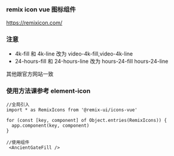 ### remix icon vue 图标组件

https://remixicon.com/

### 注意

- 4k-fill 和 4k-line 改为 video-4k-fill,video-4k-line
- 24-hours-fill 和 24-hours-line 改为 hours-24-fill hours-24-line

其他跟官方网站一致

### 使用方法课参考 element-icon

```
//全局引入
import * as RemixIcons from '@remix-ui/icons-vue'

for (const [key, component] of Object.entries(RemixIcons)) {
  app.component(key, component)
}

//使用组件
 <AncientGateFill />
```
